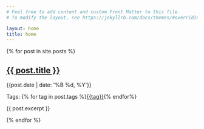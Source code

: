 ```yaml
---
# Feel free to add content and custom Front Matter to this file.
# To modify the layout, see https://jekyllrb.com/docs/themes/#overriding-theme-defaults

layout: home
title: home
---
```


<div>
  {% for post in site.posts %}
    <div>
      <h2><a href="{{ post.url }}">{{ post.title }}</a></h2>
      <div class="postInfoWrapper">
        <p>{{post.date | date: '%B %d, %Y'}}</p>
        <p>Tags: {% for tag in post.tags %}<a href="{{site.baseurl}}">{{tag}}</a>{% endfor%}</p>
      </div>
      <p>{{ post.excerpt }}</p>
    </div>
  {% endfor %}
</div>
